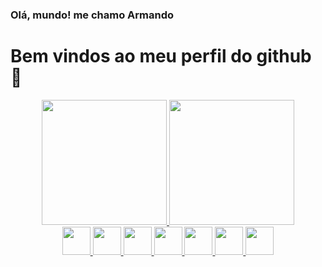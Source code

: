 ### Olá, mundo! me chamo Armando
# Bem vindos ao meu perfil do github 👋


 <div align="center">
 <a href="https://github.com/Armandoedu">
 <img height="200em" src="https://github-readme-stats.vercel.app/api/top-langs/?username=Armandoedu&layout=compact&langs_count=7&theme=dracula"/>
 <img height="200em" src="https://github-readme-stats.vercel.app/api?username=Armandoedu&show_icons=true&theme=dracula&include_all_commits=true&count_private=true"/>      </div>



<div align="center">
<img src="https://cdn.jsdelivr.net/gh/devicons/devicon/icons/vscode/vscode-original.svg" width="45" heigth="45"/> <img src="https://cdn.jsdelivr.net/gh/devicons/devicon/icons/python/python-original.svg" width="45" heigth="45"/> <img src="https://cdn.jsdelivr.net/gh/devicons/devicon/icons/c/c-original.svg" width="45" heigth="45"/> <img src="https://cdn.jsdelivr.net/gh/devicons/devicon/icons/html5/html5-original.svg" width="45" heigth="45"/> <img src="https://cdn.jsdelivr.net/gh/devicons/devicon/icons/css3/css3-original.svg" width="45" heigth="45"/> <img src="https://cdn.jsdelivr.net/gh/devicons/devicon/icons/androidstudio/androidstudio-original.svg" width="45" heigth="45"/> <img src="https://cdn.jsdelivr.net/gh/devicons/devicon/icons/canva/canva-original.svg" width="45" heigth="45"/>

</div>


